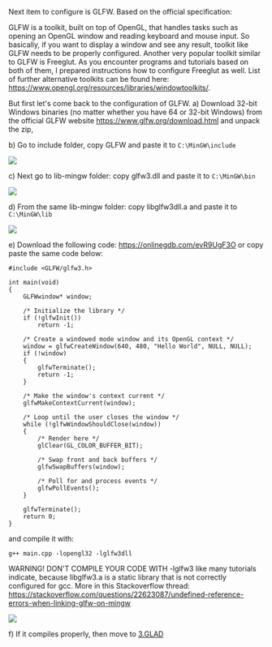 Next item to configure is GLFW. Based on the official specification:

GLFW is a toolkit, built on top of OpenGL, that handles tasks such as opening an OpenGL window and reading keyboard and mouse input.
So basically, if you want to display a window and see any result, toolkit like GLFW needs to be properly configured. Another very popular toolkit similar to GLFW is Freeglut. As you encounter programs and tutorials based on both of them, I prepared instructions how to configure Freeglut as well. 
List of further alternative toolkits can be found here: https://www.opengl.org/resources/libraries/windowtoolkits/.

But first let's come back to the configuration of GLFW.
a) Download 32-bit Windows binaries (no matter whether you have 64 or 32-bit Windows) from the official GLFW website https://www.glfw.org/download.html and unpack the zip,

b) Go to include folder, copy GLFW and paste it to `C:\MinGW\include`

![](https://github.com/knitterJ/the-easiest-way-to-start-using-OpenGL-MinGW-glfw-or-freeglut-glad-or-glew-no-cmake/blob/main/Windows/2.GLFW-or-FREEGLUT-alternatively/b.gif)

c) Next go to lib-mingw folder:
copy glfw3.dll and paste it to `C:\MinGW\bin`

![](https://github.com/knitterJ/the-easiest-way-to-start-using-OpenGL-MinGW-glfw-or-freeglut-glad-or-glew-no-cmake/blob/main/Windows/2.GLFW-or-FREEGLUT-alternatively/c.png)

d) From the same lib-mingw folder:
copy libglfw3dll.a and paste it to `C:\MinGW\lib`

![](https://github.com/knitterJ/the-easiest-way-to-start-using-OpenGL-MinGW-glfw-or-freeglut-glad-or-glew-no-cmake/blob/main/Windows/2.GLFW-or-FREEGLUT-alternatively/d.png)

e) Download the following code: https://onlinegdb.com/evR9UgF3O or copy paste the same code below:

```
#include <GLFW/glfw3.h>

int main(void)
{
    GLFWwindow* window;

    /* Initialize the library */
    if (!glfwInit())
        return -1;

    /* Create a windowed mode window and its OpenGL context */
    window = glfwCreateWindow(640, 480, "Hello World", NULL, NULL);
    if (!window)
    {
        glfwTerminate();
        return -1;
    }

    /* Make the window's context current */
    glfwMakeContextCurrent(window);

    /* Loop until the user closes the window */
    while (!glfwWindowShouldClose(window))
    {
        /* Render here */
        glClear(GL_COLOR_BUFFER_BIT);

        /* Swap front and back buffers */
        glfwSwapBuffers(window);

        /* Poll for and process events */
        glfwPollEvents();
    }

    glfwTerminate();
    return 0;
}

```


and compile it with:

`g++ main.cpp -lopengl32 -lglfw3dll`


WARNING! DON'T COMPILE YOUR CODE WITH -lglfw3 like many tutorials indicate, because libglfw3.a is a static library that is not correctly configured for gcc. More in this Stackoverflow thread: https://stackoverflow.com/questions/22623087/undefined-reference-errors-when-linking-glfw-on-mingw

![](https://github.com/knitterJ/the-easiest-way-to-start-using-OpenGL-MinGW-glfw-or-freeglut-glad-or-glew-no-cmake/blob/main/Windows/2.GLFW-or-FREEGLUT-alternatively/f.png)

f) If it compiles properly, then move to [3.GLAD](https://github.com/knitterJ/the-easiest-way-to-start-using-OpenGL-MinGW-glfw-or-freeglut-glad-or-glew-no-cmake/tree/main/Windows/3.GLAD-or-GLEW-alternatively)

